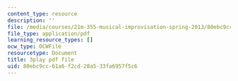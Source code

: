 ```yaml
---
content_type: resource
description: ''
file: /media/courses/21m-355-musical-improvisation-spring-2013/80ebc9cc61a6f2cd28a533fa6957f5c6_PPDWaZPu7MU.pdf
file_type: application/pdf
learning_resource_types: []
ocw_type: OCWFile
resourcetype: Document
title: 3play pdf file
uid: 80ebc9cc-61a6-f2cd-28a5-33fa6957f5c6
---
```

